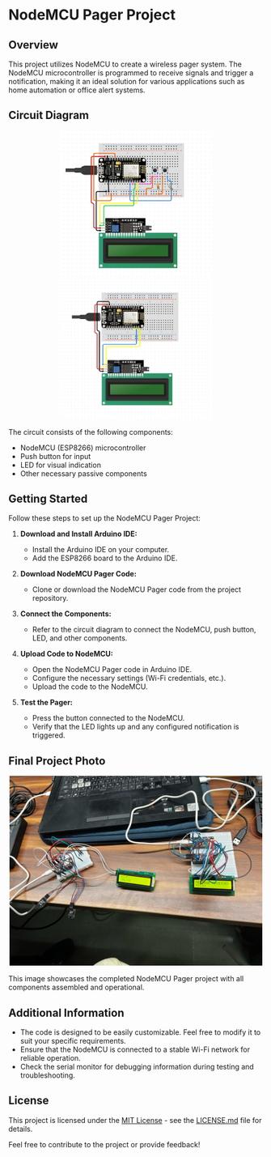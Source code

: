 # NodeMCU Pager Project

## Overview

This project utilizes NodeMCU to create a wireless pager system. The NodeMCU microcontroller is programmed to receive signals and trigger a notification, making it an ideal solution for various applications such as home automation or office alert systems.

## Circuit Diagram

<p align="center">
  <img src="/assets/circuit/circuit_1.png" alt="Circuit Diagram-1" width="300">
  <img src="/assets/circuit/circuit_2.png" alt="Circuit Diagram-2" width="300">
</p>
The circuit consists of the following components:

- NodeMCU (ESP8266) microcontroller
- Push button for input
- LED for visual indication
- Other necessary passive components

## Getting Started

Follow these steps to set up the NodeMCU Pager Project:

1. **Download and Install Arduino IDE:**
   - Install the Arduino IDE on your computer.
   - Add the ESP8266 board to the Arduino IDE.

2. **Download NodeMCU Pager Code:**
   - Clone or download the NodeMCU Pager code from the project repository.

3. **Connect the Components:**
   - Refer to the circuit diagram to connect the NodeMCU, push button, LED, and other components.

4. **Upload Code to NodeMCU:**
   - Open the NodeMCU Pager code in Arduino IDE.
   - Configure the necessary settings (Wi-Fi credentials, etc.).
   - Upload the code to the NodeMCU.

5. **Test the Pager:**
   - Press the button connected to the NodeMCU.
   - Verify that the LED lights up and any configured notification is triggered.

## Final Project Photo
<p align="center">
  <img src="/assets/final/project-photo-1.jpeg" alt="Final Photo-1" width="500">
</p>


This image showcases the completed NodeMCU Pager project with all components assembled and operational.

## Additional Information

- The code is designed to be easily customizable. Feel free to modify it to suit your specific requirements.
- Ensure that the NodeMCU is connected to a stable Wi-Fi network for reliable operation.
- Check the serial monitor for debugging information during testing and troubleshooting.

## License

This project is licensed under the [MIT License](LICENSE.md) - see the [LICENSE.md](LICENSE.md) file for details.

Feel free to contribute to the project or provide feedback!
